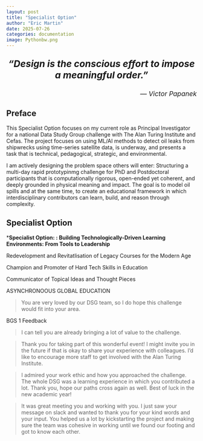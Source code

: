 ```yaml
---
layout: post
title: "Specialist Option"
author: "Eric Martin"
date: 2025-07-26
categories: documentation
image: Pythonbw.png
---
```

<p style="font-size: 1.75em; font-weight: bold; text-align: center;">
<em>“Design is the conscious effort to impose a meaningful order.”</em>
</p>

<p style="text-align: right; font-size: 1.25em;">
<em>— Victor Papanek</em>
</p>

## Preface

This Specialist Option focuses on my current role as Principal Investigator for a national Data Study Group challenge with The Alan Turing Institute and Cefas. The project focuses on using ML/AI methods to detect oil leaks from shipwrecks using time-series satellite data, is underway, and presents a task that is technical, pedagogical, strategic, and environmental.

I am actively designing the problem space others will enter: Structuring a multi-day rapid prototypinmg challenge for PhD and Postdoctoral participants that is computationally rigorous, open-ended yet coherent, and deeply grounded in physical meaning and impact. The goal is to model oil spills and at the same time, to create an educational framework in which interdisciplinary contributors can learn, build, and reason through complexity.



## Specialist Option

***Specialist Option: : Building Technologically-Driven Learning Environments: From Tools to Leadership**






Redevelopment and Revitatlisation of Legacy Courses for the Modern Age







Champion and Promoter of Hard Tech Skills in Education


Communicator of Topical Ideas and Thought Pieces

ASYNCHRONOOUS GLOBAL EDUCATION



>You are very loved by our DSG team, so I do hope this challenge would fit into your area.
>

BGS 1 Feedback

> I can tell you are already bringing a lot of value to the challenge.

>Thank you for taking part of this wonderful event! I might invite you in the future if that is okay to share your experience with colleagues. I’d like to encourage more staff to get involved with the Alan Turing Institute.

>I admired your work ethic and how you approached the challenge. The whole DSG was a learning experience in which you contributed a lot. Thank you, hope our paths cross again as well. Best of luck in the new academic year!


>It was great meeting you and working with you. I just saw your message on slack and wanted to thank you for your kind words and your input. You helped us a lot by kickstarting the project and making sure the team was cohesive in working until we found our footing and got to know each other. 
